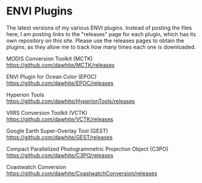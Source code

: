 ENVI Plugins
============

The latest versions of my various ENVI plugins. Instead of posting the files here, I am posting links to the "releases" page for each plugin, which has its own repository on this site. Please use the releases pages to obtain the plugins, as they allow me to track how many times each one is downloaded.

MODIS Conversion Toolkit (MCTK)  
https://github.com/dawhite/MCTK/releases

ENVI Plugin for Ocean Color (EPOC)  
https://github.com/dawhite/EPOC/releases

Hyperion Tools  
https://github.com/dawhite/HyperionTools/releases

VIIRS Conversion Toolkit (VCTK)  
https://github.com/dawhite/VCTK/releases

Google Earth Super-Overlay Tool (GEST)  
https://github.com/dawhite/GEST/releases

Compact Parallelized Photogrammetric Projection Object (C3PO)  
https://github.com/dawhite/C3PO/releases

Coastwatch Conversion  
https://github.com/dawhite/CoastwatchConversion/releases
